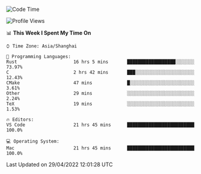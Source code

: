 <!--START_SECTION:waka-->
![Code Time](http://img.shields.io/badge/Code%20Time-1%2C281%20hrs%2019%20mins-blue)

![Profile Views](http://img.shields.io/badge/Profile%20Views-9-blue)

📊 **This Week I Spent My Time On** 

```text
⌚︎ Time Zone: Asia/Shanghai

💬 Programming Languages: 
Rust                     16 hrs 5 mins       ██████████████████░░░░░░░   73.97% 
C                        2 hrs 42 mins       ███░░░░░░░░░░░░░░░░░░░░░░   12.43% 
CMake                    47 mins             █░░░░░░░░░░░░░░░░░░░░░░░░   3.61% 
Other                    29 mins             ░░░░░░░░░░░░░░░░░░░░░░░░░   2.24% 
TeX                      19 mins             ░░░░░░░░░░░░░░░░░░░░░░░░░   1.53%

🔥 Editors: 
VS Code                  21 hrs 45 mins      █████████████████████████   100.0%

💻 Operating System: 
Mac                      21 hrs 45 mins      █████████████████████████   100.0%

```


 Last Updated on 29/04/2022 12:01:28 UTC
<!--END_SECTION:waka-->
